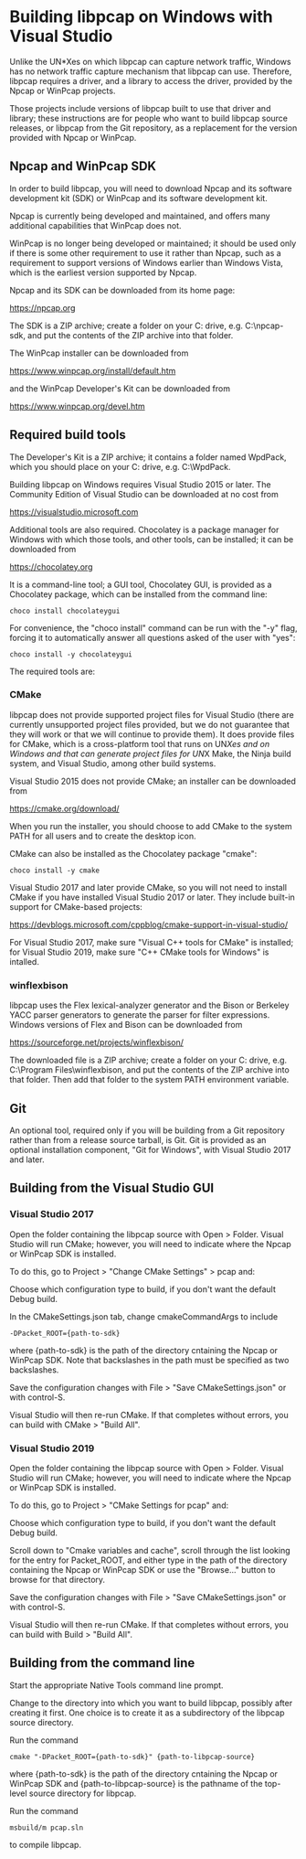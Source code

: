 Building libpcap on Windows with Visual Studio
==============================================

Unlike the UN*Xes on which libpcap can capture network traffic, Windows
has no network traffic capture mechanism that libpcap can use. 
Therefore, libpcap requires a driver, and a library to access the
driver, provided by the Npcap or WinPcap projects.

Those projects include versions of libpcap built to use that driver and
library; these instructions are for people who want to build libpcap
source releases, or libpcap from the Git repository, as a replacement
for the version provided with Npcap or WinPcap.

Npcap and WinPcap SDK
---------------------

In order to build libpcap, you will need to download Npcap and its
software development kit (SDK) or WinPcap and its software development
kit.

Npcap is currently being developed and maintained, and offers many
additional capabilities that WinPcap does not.

WinPcap is no longer being developed or maintained; it should be used
only if there is some other requirement to use it rather than Npcap,
such as a requirement to support versions of Windows earlier than
Windows Vista, which is the earliest version supported by Npcap.

Npcap and its SDK can be downloaded from its home page:

  https://npcap.org

The SDK is a ZIP archive; create a folder on your C: drive, e.g.
C:\npcap-sdk, and put the contents of the ZIP archive into that folder.

The WinPcap installer can be downloaded from

  https://www.winpcap.org/install/default.htm

and the WinPcap Developer's Kit can be downloaded from

  https://www.winpcap.org/devel.htm

Required build tools
--------------------

The Developer's Kit is a ZIP archive; it contains a folder named
WpdPack, which you should place on your C: drive, e.g. C:\WpdPack.

Building libpcap on Windows requires Visual Studio 2015 or later.  The
Community Edition of Visual Studio can be downloaded at no cost from

  https://visualstudio.microsoft.com

Additional tools are also required.  Chocolatey is a package manager for
Windows with which those tools, and other tools, can be installed; it
can be downloaded from

  https://chocolatey.org

It is a command-line tool; a GUI tool, Chocolatey GUI, is provided as a
Chocolatey package, which can be installed from the command line:

	choco install chocolateygui

For convenience, the "choco install" command can be run with the "-y"
flag, forcing it to automatically answer all questions asked of the user
with "yes":

	choco install -y chocolateygui

The required tools are:

### CMake ###

libpcap does not provide supported project files for Visual Studio
(there are currently unsupported project files provided, but we do not
guarantee that they will work or that we will continue to provide them).
It does provide files for CMake, which is a cross-platform tool that
runs on UN*Xes and on Windows and that can generate project files for
UN*X Make, the Ninja build system, and Visual Studio, among other build
systems.

Visual Studio 2015 does not provide CMake; an installer can be
downloaded from

  https://cmake.org/download/

When you run the installer, you should choose to add CMake to the system
PATH for all users and to create the desktop icon.

CMake can also be installed as the Chocolatey package "cmake":

	choco install -y cmake

Visual Studio 2017 and later provide CMake, so you will not need to
install CMake if you have installed Visual Studio 2017 or later.  They
include built-in support for CMake-based projects:

  https://devblogs.microsoft.com/cppblog/cmake-support-in-visual-studio/

For Visual Studio 2017, make sure "Visual C++ tools for CMake" is
installed; for Visual Studio 2019, make sure "C++ CMake tools for
Windows" is intalled.

### winflexbison ###

libpcap uses the Flex lexical-analyzer generator and the Bison or
Berkeley YACC parser generators to generate the parser for filter
expressions.  Windows versions of Flex and Bison can be downloaded from

  https://sourceforge.net/projects/winflexbison/

The downloaded file is a ZIP archive; create a folder on your C: drive,
e.g. C:\Program Files\winflexbison, and put the contents of the ZIP
archive into that folder.  Then add that folder to the system PATH
environment variable.

Git
---

An optional tool, required only if you will be building from a Git
repository rather than from a release source tarball, is Git.  Git is
provided as an optional installation component, "Git for Windows", with
Visual Studio 2017 and later.

Building from the Visual Studio GUI
-----------------------------------

### Visual Studio 2017 ###

Open the folder containing the libpcap source with Open > Folder. 
Visual Studio will run CMake; however, you will need to indicate where
the Npcap or WinPcap SDK is installed.

To do this, go to Project > "Change CMake Settings" > pcap and:

Choose which configuration type to build, if you don't want the default
Debug build.

In the CMakeSettings.json tab, change cmakeCommandArgs to include

	-DPacket_ROOT={path-to-sdk}

where {path-to-sdk} is the path of the directory cntaining the Npcap or
WinPcap SDK.  Note that backslashes in the path must be specified as two
backslashes.

Save the configuration changes with File > "Save CMakeSettings.json" or
with control-S.

Visual Studio will then re-run CMake.  If that completes without errors,
you can build with CMake > "Build All".

### Visual Studio 2019 ###

Open the folder containing the libpcap source with Open > Folder. 
Visual Studio will run CMake; however, you will need to indicate where
the Npcap or WinPcap SDK is installed.

To do this, go to Project > "CMake Settings for pcap" and:

Choose which configuration type to build, if you don't want the default
Debug build.

Scroll down to "Cmake variables and cache", scroll through the list
looking for the entry for Packet_ROOT, and either type in the path of
the directory containing the Npcap or WinPcap SDK or use the "Browse..."
button to browse for that directory.

Save the configuration changes with File > "Save CMakeSettings.json" or
with control-S.

Visual Studio will then re-run CMake.  If that completes without errors,
you can build with Build > "Build All".

Building from the command line
------------------------------

Start the appropriate Native Tools command line prompt.

Change to the directory into which you want to build libpcap, possibly
after creating it first.  One choice is to create it as a subdirectory
of the libpcap source directory.

Run the command

	cmake "-DPacket_ROOT={path-to-sdk}" {path-to-libpcap-source}

where {path-to-sdk} is the path of the directory cntaining the Npcap or
WinPcap SDK and {path-to-libpcap-source} is the pathname of the
top-level source directory for libpcap.

Run the command

	msbuild/m pcap.sln

to compile libpcap.
